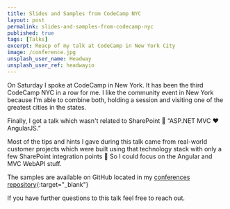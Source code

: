 ```yaml
---
title: Slides and Samples from CodeCamp NYC
layout: post
permalink: slides-and-samples-from-codecamp-nyc
published: true
tags: [Talks]
excerpt: Reacp of my talk at CodeCamp in New York City
image: /conference.jpg
unsplash_user_name: Headway
unsplash_user_ref: headwayio
---
```


On Saturday I spoke at CodeCamp in New York. It has been the third CodeCamp NYC in a row for me. I like the community event in New York because I’m able to combine both, holding a session and visiting one of the greatest cities in the states.

Finally, I got a talk which wasn't related to SharePoint 🙂 “ASP.NET MVC ❤ AngularJS.”

Most of the tips and hints I gave during this talk came from real-world customer projects which were built using that technology stack with only a few SharePoint integration points 🙂 So I could focus on the Angular and MVC WebAPI stuff.

The samples are available on GitHub located in my [conferences repository](https://github.com/ThorstenHans/Conferences/tree/master/2014_CodeCampNYC){:target="_blank"}

If you have further questions to this talk feel free to reach out.


